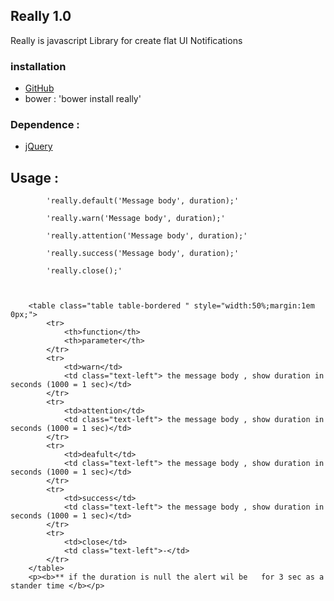 ## Really 1.0

Really is javascript Library for create flat UI Notifications 

### installation

- [GitHub](https://github.com/zixxtrth/really)
- bower : 'bower install really'
### Dependence :
  - [jQuery](https://ajax.googleapis.com/ajax/libs/jquery/1.12.4/jquery.min.js)
 ## Usage :
            'really.default('Message body', duration);'

            'really.warn('Message body', duration);'
            
            'really.attention('Message body', duration);'

            'really.success('Message body', duration);'
         
            'really.close();'
   

        
        <table class="table table-bordered " style="width:50%;margin:1em 0px;">
            <tr>
                <th>function</th>
                <th>parameter</th>
            </tr>
            <tr>
                <td>warn</td>
                <td class="text-left"> the message body , show duration in seconds (1000 = 1 sec)</td>
            </tr>
            <tr>
                <td>attention</td>
                <td class="text-left"> the message body , show duration in seconds (1000 = 1 sec)</td>
            </tr>
            <tr>
                <td>deafult</td>
                <td class="text-left"> the message body , show duration in seconds (1000 = 1 sec)</td>
            </tr>
            <tr>
                <td>success</td>
                <td class="text-left"> the message body , show duration in seconds (1000 = 1 sec)</td>
            </tr>
            <tr>
                <td>close</td>
                <td class="text-left">-</td>
            </tr>
        </table>
        <p><b>** if the duration is null the alert wil be   for 3 sec as a stander time </b></p>
